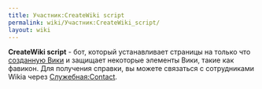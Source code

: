 ```yaml
---
title: Участник:CreateWiki script
permalink: wiki/Участник:CreateWiki_script/
layout: wiki
---
```


**CreateWiki script** - бот, который устанавливает страницы на только
что [созданную Вики](w:special:createwiki "wikilink") и защищает
некоторые элементы Вики, такие как фавикон. Для получения справки, вы
можете связаться с сотрудниками Wikia через
[Служебная:Contact](Служебная:Contact "wikilink").
